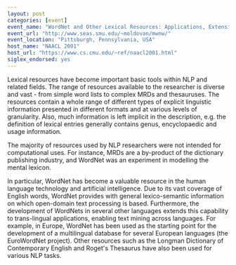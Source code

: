 ```yaml
---
layout: post
categories: [event]
event_name: "WordNet and Other Lexical Resources: Applications, Extensions and Customizations"
event_url: "http://www.seas.smu.edu/~moldovan/mwnw/"
event_location: "Pittsburgh, Pennsylvania, USA"
host_name: "NAACL 2001"
host_url: "https://www.cs.cmu.edu/~ref/naacl2001.html"
siglex_endorsed: yes
---
```

Lexical resources have become important basic tools within NLP and related fields. The range of resources available to the researcher is diverse and vast - from simple word lists to complex MRDs and thesauruses. The resources contain a whole range of different types of explicit linguistic information presented in different formats and at various levels of granularity. Also, much information is left implicit in the description, e.g. the definition of lexical entries generally contains genus, encyclopaedic and usage information.

The majority of resources used by NLP researchers were not intended for computational uses. For instance, MRDs are a by-product of the dictionary publishing industry, and WordNet was an experiment in modelling the mental lexicon.

In particular, WordNet has become a valuable resource in the human language technology and artificial intelligence. Due to its vast coverage of English words, WordNet provides with general lexico-semantic information on which open-domain text processing is based. Furthermore, the development of WordNets in several other languages extends this capability to trans-lingual applications, enabling text mining across languages. For example, in Europe, WordNet has been used as the starting point for the development of a multilingual database for several European languages (the EuroWordNet project). Other resources such as the Longman Dictionary of Contemporary English and Roget's Thesaurus have also been used for various NLP tasks.